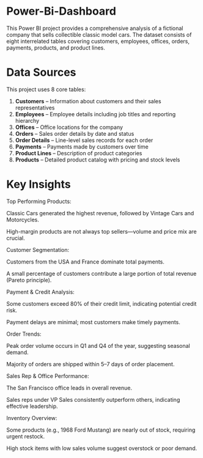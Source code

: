 # Power-Bi-Dashboard
This Power BI project provides a comprehensive analysis of a fictional company that sells collectible classic model cars. The dataset consists of eight interrelated tables covering customers, employees, offices, orders, payments, products, and product lines.

# Data Sources

This project uses 8 core tables:

1. **Customers** – Information about customers and their sales representatives  
2. **Employees** – Employee details including job titles and reporting hierarchy  
3. **Offices** – Office locations for the company  
4. **Orders** – Sales order details by date and status  
5. **Order Details** – Line-level sales records for each order  
6. **Payments** – Payments made by customers over time  
7. **Product Lines** – Description of product categories  
8. **Products** – Detailed product catalog with pricing and stock levels  

# Key Insights
Top Performing Products:

Classic Cars generated the highest revenue, followed by Vintage Cars and Motorcycles.

High-margin products are not always top sellers—volume and price mix are crucial.

Customer Segmentation:

Customers from the USA and France dominate total payments.

A small percentage of customers contribute a large portion of total revenue (Pareto principle).

Payment & Credit Analysis:

Some customers exceed 80% of their credit limit, indicating potential credit risk.

Payment delays are minimal; most customers make timely payments.

Order Trends:

Peak order volume occurs in Q1 and Q4 of the year, suggesting seasonal demand.

Majority of orders are shipped within 5–7 days of order placement.

Sales Rep & Office Performance:

The San Francisco office leads in overall revenue.

Sales reps under VP Sales consistently outperform others, indicating effective leadership.

Inventory Overview:

Some products (e.g., 1968 Ford Mustang) are nearly out of stock, requiring urgent restock.

High stock items with low sales volume suggest overstock or poor demand.
